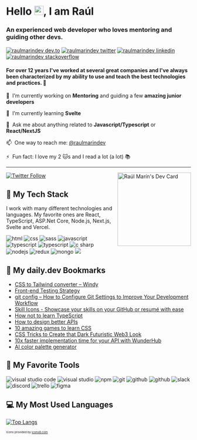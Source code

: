 # Hello <img src="https://media.giphy.com/media/hvRJCLFzcasrR4ia7z/giphy.gif" width="25px">, I am Raúl

### An experienced web developer who loves mentoring and guiding other devs.

<a href="https://dev.to/raulmarindev" target="blank"><img align="center" src="https://img.icons8.com/windows/48/000000/dev.png" alt="raulmarindev dev.to" /></a>
<a href="https://twitter.com/raulmarindev" target="blank"><img align="center" src="https://img.icons8.com/color/48/000000/twitter-circled--v1.png" alt="raulmarindev twitter"  /></a>
<a href="https://linkedin.com/in/raulmarindev" target="blank"><img align="center" src="https://img.icons8.com/color/48/000000/linkedin-circled--v1.png" alt="raulmarindev linkedin" /></a>
<a href="https://stackoverflow.com/users/9123724" target="blank"><img align="center" src="https://img.icons8.com/color/48/000000/stackoverflow.png" alt="raulmarindev stackoverflow" /></a>

#### For over 12 years I've worked at several great companies and I've always been characterized by my ability to use and teach the best technologies and practices. 🚀

🔭 &nbsp;I’m currently working on **Mentoring** and guiding a few **amazing junior developers**

🌱 &nbsp;I’m currently learning **Svelte**

💬 &nbsp;Ask me about anything related to **Javascript/Typescript** or **React/NextJS**

📫 &nbsp;One way to reach me: [@raulmarindev](https://twitter.com/raulmarindev)

⚡ &nbsp;Fun fact: I love my 2 :cat:s and I read a lot (a lot) 📚

---

<a href="https://app.daily.dev/raulmarindev"><img align='right' src="https://api.daily.dev/devcards/bdcad6e80367482b9836659daa2114f1.png?r=9q8" width="200" alt="Raúl Marín's Dev Card"/></a>

<a href="https://twitter.com/raulmarindev"><img alt="Twitter Follow" src="https://img.shields.io/twitter/follow/raulmarindev?label=Twitter&style=for-the-badge&logo=twitter&color=1DA1F2"> </a>

## 🥞 My Tech Stack

I work with many different technologies and languages.
My favorite ones are React, TypeScript, ASP.Net Core, Node.js, Next.js, Svelte and Vercel.

<p>
<img src="https://img.icons8.com/color/48/000000/html-5.png" alt="html"/>
<img src="https://img.icons8.com/color/48/000000/css3.png" alt="css"/>
<img src="https://img.icons8.com/color/48/000000/sass.png" alt="sass"/>
<img src="https://img.icons8.com/color/48/000000/javascript.png" alt="javascript"/>
<img src="https://img.icons8.com/color/48/000000/typescript.png" alt="typescript"/>
<img src="https://img.icons8.com/color/48/000000/c-sharp-logo.png" alt="typescript"/>
<img src="https://img.icons8.com/color/48/000000/react-native.png" alt="c sharp"/>
<img src="https://img.icons8.com/color/48/000000/nodejs.png" alt="nodejs"/>
<img src="https://img.icons8.com/color/48/000000/redux.png" alt="redux"/>
<img src="https://img.icons8.com/color/48/000000/mongodb.png" alt="mongo"/>
<img src="https://img.icons8.com/color/48/000000/graphql.png" alg="graphql"/>
</p>

## 🔖 My daily.dev Bookmarks

<!-- daily.dev BOOKMARKS:START -->
- [CSS to Tailwind converter – Windy](https://app.daily.dev/posts/gJSJ0ziW2?utm_source=rss&utm_medium=bookmarks&utm_campaign=24f3bf992b6e46c188b91e9cf4b7cd01)
- [Front-end Testing Strategy](https://app.daily.dev/posts/o9TENKQ-Q?utm_source=rss&utm_medium=bookmarks&utm_campaign=24f3bf992b6e46c188b91e9cf4b7cd01)
- [git config – How to Configure Git Settings to Improve Your Development Workflow](https://app.daily.dev/posts/QyrWtbzvA?utm_source=rss&utm_medium=bookmarks&utm_campaign=24f3bf992b6e46c188b91e9cf4b7cd01)
- [Skill Icons - Showcase your skills on your GitHub or resumé with ease](https://app.daily.dev/posts/-VEmzAHJr?utm_source=rss&utm_medium=bookmarks&utm_campaign=24f3bf992b6e46c188b91e9cf4b7cd01)
- [How not to learn TypeScript](https://app.daily.dev/posts/Jz3Ywx6Ze?utm_source=rss&utm_medium=bookmarks&utm_campaign=24f3bf992b6e46c188b91e9cf4b7cd01)
- [How to design better APIs](https://app.daily.dev/posts/Ft5u2BJEl?utm_source=rss&utm_medium=bookmarks&utm_campaign=24f3bf992b6e46c188b91e9cf4b7cd01)
- [10 amazing games to learn CSS](https://app.daily.dev/posts/fH5ZB32dn?utm_source=rss&utm_medium=bookmarks&utm_campaign=24f3bf992b6e46c188b91e9cf4b7cd01)
- [CSS Tricks to Create that Dark Futuristic Web3 Look](https://app.daily.dev/posts/vbI5cpMIG?utm_source=rss&utm_medium=bookmarks&utm_campaign=24f3bf992b6e46c188b91e9cf4b7cd01)
- [10x faster implementation time for your API with WunderHub](https://app.daily.dev/posts/1PLo52jAn?utm_source=rss&utm_medium=bookmarks&utm_campaign=24f3bf992b6e46c188b91e9cf4b7cd01)
- [AI color palette generator](https://app.daily.dev/posts/kLsZukr4a?utm_source=rss&utm_medium=bookmarks&utm_campaign=24f3bf992b6e46c188b91e9cf4b7cd01)
<!-- daily.dev BOOKMARKS:END -->

## 🧰 My Favorite Tools

<p>
<img src="https://img.icons8.com/color/48/000000/visual-studio-code-2019.png" alt="visual studio code"/>
<img src="https://img.icons8.com/color/48/000000/visual-studio.png" alt="visual studio"/>
<img src="https://img.icons8.com/color/48/000000/npm.png" alt="npm"/>
<img src="https://img.icons8.com/color/48/000000/git.png" alt="git"/>
<img src="https://img.icons8.com/color/48/000000/github-2.png" alt="github"/>
<img src="https://img.icons8.com/color/48/000000/azure.png" alt="github"/>
<img src="https://img.icons8.com/color/48/000000/slack.png" alt="slack"/>
<img src="https://img.icons8.com/color/48/000000/discord.png" alt="discord"/>
<img src="https://img.icons8.com/color/48/000000/trello.png" alt="trello"/>
<img src="https://img.icons8.com/color/48/000000/figma.png" alt="figma"/>
</p>

## 💻 My Most Used Languages 
 
[![Top Langs](https://github-readme-stats.vercel.app/api/top-langs/?username=raulmarindev&layout=compact&theme=tokyonight)](https://github.com/anuraghazra/github-readme-stats)


<p style="font-size: 8px">Icons provided by <a href="https://icons8.com" target="_blank" rel="noopener noreferrer nofollow">icons8.com</a>
